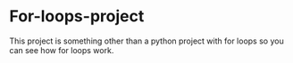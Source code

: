 # For-loops-project
This project is something other than a python project with for loops so you can see how for loops work. 
